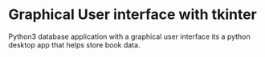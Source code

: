 # Graphical User interface with tkinter
Python3 database application with a graphical user interface
its a python desktop app that helps store book data.
